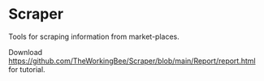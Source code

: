 # Scraper
Tools for scraping information from market-places.

Download https://github.com/TheWorkingBee/Scraper/blob/main/Report/report.html for tutorial.
